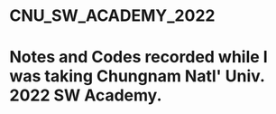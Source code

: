 # CNU_SW_ACADEMY_2022
# Notes and Codes recorded while I was taking Chungnam Natl' Univ. 2022 SW Academy.
